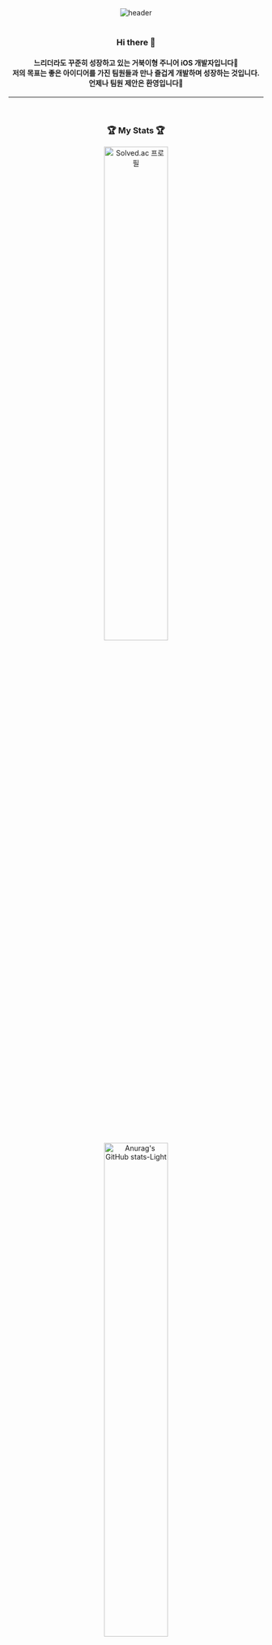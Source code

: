 <div align='center'>
	<img src="https://capsule-render.vercel.app/api?height=150&type=venom&color=FFD159&text=i%20am%20hyotaek" alt="header">
</div>   

<br>
<div align='center'>
  <h3>Hi there 👋</h3>
  <h4>
	  느리더라도 꾸준히 성장하고 있는 거북이형 주니어 iOS 개발자입니다🐢<br>
	  저의 목표는 좋은 아이디어를 가진 팀원들과 만나 즐겁게 개발하며 성장하는 것입니다.<br>
	  언제나 팀원 제안은 환영입니다🤗
  </h4>
  <hr>
  <br>
</div>
<div align='center'>
	<div>
		<h3>🏆 My Stats 🏆</h3>
		<div>
			<img width="50%" src="http://mazassumnida.wtf/api/v2/generate_badge?boj=gyxor516" alt="Solved.ac 프로필">
		</div>
		<br>
		<div>
			<img src="https://github-readme-stats.vercel.app/api?username=DIN-STUDIO&show_icons=true&theme=default#gh-light-mode-only" alt="Anurag's GitHub stats-Light" width=50%>
		</div>
		<br>
		<div>
			<img width="50%" src="https://github-readme-stats.vercel.app/api/top-langs/?username=DIN-STUDIO&layout=compact" alt="Top Langs">
		</div>
		<br><br>
		<div>	
			<h3>📖 Studying 📖</h3>
			<a href="https://www.notion.so/iOS-Study-7c002c03331642be837147271d15682c?pvs=4">
    				<img src="https://img.shields.io/badge/Notion-%23000000.svg?style=for-the-badge&logo=notion&logoColor=white" alt="Notion">
  			</a>
			<br>
			<h3>🛠️ Tech Stack 🛠️</h3>
			<img  src="https://img.shields.io/badge/Swift-F05138?style=flat-square&logo=swift&logoColor=white"/>
			<img  src="https://img.shields.io/badge/JavaScript-F7DF1E?style=flat-square&logo=javascript&logoColor=white"/>
			<img src="https://img.shields.io/badge/React Native-black?style=flat-square&logo=react&logoColor=61DAFB"/>
			<img  src="https://img.shields.io/badge/React-61DAFB?style=flat-square&logo=react&logoColor=white"/>
	</div>
</div>

<!--
**DIN-STUDIO/DIN-STUDIO** is a ✨ _special_ ✨ repository because its `README.md` (this file) appears on your GitHub profile.

Here are some ideas to get you started:

- 🔭 I’m currently working on ...
- 🌱 I’m currently learning ...
- 👯 I’m looking to collaborate on ...
- 🤔 I’m looking for help with ...
- 💬 Ask me about ...
- 📫 How to reach me: ...
- 😄 Pronouns: ...
- ⚡ Fun fact: ...
-->
